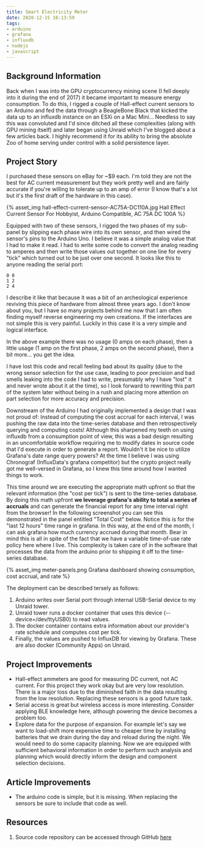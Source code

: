 ```yaml
---
title: Smart Electricity Meter
date: 2020-12-15 16:13:59
tags:
- arduino
- grafana
- influxdb
- nodejs
- javascript
---
```


## Background Information

Back when I was into the GPU cryptocurrency mining scene (I fell deeply into it during the end of 2017) it became important to measure energy consumption. To do this, I rigged a couple of Hall-effect current sensors to an Arduino and fed the data through a BeagleBone Black that kicked the data up to an influxdb instance on an ESXi on a Mac Mini... Needless to say this was convoluted and I'd since ditched all these complexities (along with GPU mining itself) and later began using Unraid which I've blogged about a few articles back. I highly recommend it for its ability to bring the absolute Zoo of home serving under control with a solid persistence layer.

## Project Story

I purchased these sensors on eBay for ~$9 each. I'm told they are not the best for AC current measurement but they work pretty well and are fairly accurate if you're willing to tolerate up to an amp of error (I know that's a lot but it's the first draft of the hardware in this case).

{% asset_img hall-effect-current-sensor-AC75A-DC110A.jpg Hall Effect Current Sensor For Hobbyist, Arduino Compatible, AC 75A DC 100A %}

Equipped with two of these sensors, I rigged the two phases of my sub-panel by slipping each phase wire into its own sensor, and then wired the sensor's pins to the Arduino Uno. I believe it was a simple analog value that I had to make it read. I had to write some code to convert the analog reading to amperes and then write those values out together on one line for every "tick" which turned out to be just over one second. It looks like this to anyone reading the serial port:

```
0 0
1 2
2 4
```

I describe it like that because it was a bit of an archeological experience reviving this piece of hardware from almost three years ago. I don't know about you, but I have so many projects behind me now that I am often finding myself reverse engineering my own creations. If the interfaces are not simple this is very painful. Luckily in this case it is a very simple and logical interface.

In the above example there was no usage (0 amps on each phase), then a little usage (1 amp on the first phase, 2 amps on the second phase), then a bit more... you get the idea.

I have lost this code and recall feeling bad about its quality (due to the wrong sensor selection for the use case, leading to poor precision and bad smells leaking into the code I had to write, presumably why I have "lost" it and never wrote about it at the time), so I look forward to rewriting this part of the system later without being in a rush and placing more attention on part selection for more accuracy and precision.

Downstream of the Arduino I had originally implemented a design that I was not proud of: Instead of computing the cost accrual for each interval, I was pushing the raw data into the time-series database and then retrospectively querying and computing costs! Although this sharpened my teeth on using influxdb from a consumption point of view, this was a bad design resulting in an uncomfortable workflow requiring me to modify dates in source code that I'd execute in order to generate a report. Wouldn't it be nice to utilize Grafana's date range query powers? At the time I believe I was using Chronograf (InfluxData's grafana competitor) but the crypto project really got me well-versed in Grafana, so I knew this time around how I wanted things to work.

This time around we are executing the appropriate math upfront so that the relevant information (the "cost per tick") is sent to the time-series database. By doing this math upfront **we leverage grafana's ability to total a series of accruals** and can generate the financial report for any time interval right from the browser! In the following screenshot you can see this demonstrated in the panel entitled "Total Cost" below. Notice this is for the "last 12 hours" time range in grafana. In this way, at the end of the month, I can ask grafana how much currency accrued during that month. Bear in mind this is all in spite of the fact that we have a variable time-of-use rate policy here where I live. This complexity is taken care of in the software that processes the data from the arduino prior to shipping it off to the time-series database.

{% asset_img meter-panels.png Grafana dashboard showing consumption, cost accrual, and rate %}

The deployment can be described tersely as follows:

1. Arduino writes over Serial port through internal USB-Serial device to my Unraid tower.
2. Unraid tower runs a docker container that uses this device (--device=/dev/ttyUSB0) to read values.
3. The docker container contains extra information about our provider's rate schedule and computes cost per tick.
4. Finally, the values are pushed to InfluxDB for viewing by Grafana. These are also docker (Community Apps) on Unraid.

## Project Improvements

- Hall-effect ammeters are good for measuring DC current, not AC current. For this project they work okay but are very low resolution. There is a major loss due to the diminished faith in the data resulting from the low resolution. Replacing these sensors is a good future task.
- Serial access is great but wireless access is more interesting. Consider applying BLE knowledge here, although powering the device becomes a problem too.
- Explore data for the purpose of expansion. For example let's say we want to load-shift more expensive time to cheaper time by installing batteries that we drain during the day and reload during the night. We would need to do some capacity planning. Now we are equipped with sufficient behavioral information in order to perform such analysis and planning which would directly inform the design and component selection decisions.

## Article Improvements

- The arduino code is simple, but it is missing. When replacing the sensors be sure to include that code as well.

## Resources

1. Source code repository can be accessed through GitHub <a href="https://github.com/kfatehi/smart-electric-panel-sce">here</a>
